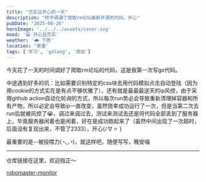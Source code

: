 ```yaml
---
title: "充实且开心的一天"
description: "终于调通了爬取rm论坛最新开源的代码，开心"
pubDate: "2025-08-26"
heroImage: '../../../assets/cover.svg'
mood: '😁 开心且充实'
weather: '🌧️ 下雨'
location: '家里'
tags: ['学习', 'golang', '爬虫']
---
```


今天花了一天的时间调好了爬取rm论坛的代码，这是我第一次写go代码。

中途遇到好多的坑：比如需要识别特定的css块去用代码模拟点击自动登陆（因为用cookie的方式实在是有点不够优雅了），还有就是最最最逆天的ip风控，由于采用github action自动化轮询的方式，所以每次run势必会导致重新清理掉容器和所有产物，所以必定会导致ip一直改变，虽然侥幸成功运行了一次，但是当第二次去run后就被风控了😭，调过来调过去，测试来测试去还是将代码全部丢到了服务器上，毕竟服务器闲着也是闲着，好在是成功跑起来了（虽然中间出现了一次超时，后面没有复现出来，不管了2333），开心(ﾉ∇︎〃 )

最重要的是--被投喂力(◔◡◔)，就这样吧，随便写写，晚安喵

---
仓库链接在这里，欢迎指正～

[robomaster-monitor](https://github.com/Xlqmu/robomaster-monitor)
